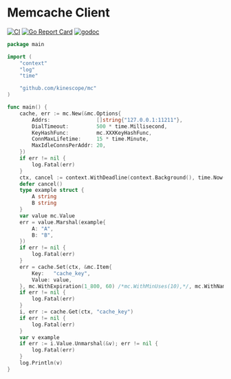 # Memcache Client

[![CI](https://github.com/kinescope/mc/workflows/run-tests/badge.svg)]()
[![Go Report Card](https://goreportcard.com/badge/github.com/kinescope/mc)](https://goreportcard.com/report/github.com/kinescope/mc)
[![godoc](https://img.shields.io/badge/docs-GoDoc-green.svg)](https://godoc.org/github.com/kinescope/mc)


```go
package main

import (
	"context"
	"log"
	"time"

	"github.com/kinescope/mc"
)

func main() {
	cache, err := mc.New(&mc.Options{
		Addrs:               []string{"127.0.0.1:11211"},
		DialTimeout:         500 * time.Millisecond,
		KeyHashFunc:         mc.XXXKeyHashFunc,
		ConnMaxLifetime:     15 * time.Minute,
		MaxIdleConnsPerAddr: 20,
	})
	if err != nil {
		log.Fatal(err)
	}
	ctx, cancel := context.WithDeadline(context.Background(), time.Now().Add(time.Second))
	defer cancel()
	type example struct {
		A string
		B string
	}
	var value mc.Value
	err = value.Marshal(example{
		A: "A",
		B: "B",
	})
	if err != nil {
		log.Fatal(err)
	}
	err = cache.Set(ctx, &mc.Item{
		Key:   "cache_key",
		Value: value,
	}, mc.WithExpiration(1_800, 60) /*mc.WithMinUses(10),*/, mc.WithNamespace("video_id:xxx"))
	if err != nil {
		log.Fatal(err)
	}
	i, err := cache.Get(ctx, "cache_key")
	if err != nil {
		log.Fatal(err)
	}
	var v example
	if err := i.Value.Unmarshal(&v); err != nil {
		log.Fatal(err)
	}
	log.Println(v)
}
```